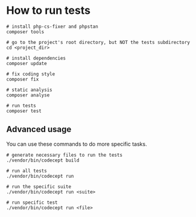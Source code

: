 How to run tests
====

```
# install php-cs-fixer and phpstan
composer tools

# go to the project's root directory, but NOT the tests subdirectory 
cd <project_dir>

# install dependencies
composer update

# fix coding style
composer fix

# static analysis
composer analyse

# run tests
composer test
```

Advanced usage
----

You can use these commands to do more specific tasks.

```
# generate necessary files to run the tests
./vendor/bin/codecept build

# run all tests
./vendor/bin/codecept run

# run the specific suite
./vendor/bin/codecept run <suite>

# run specific test
./vendor/bin/codecept run <file>
```
